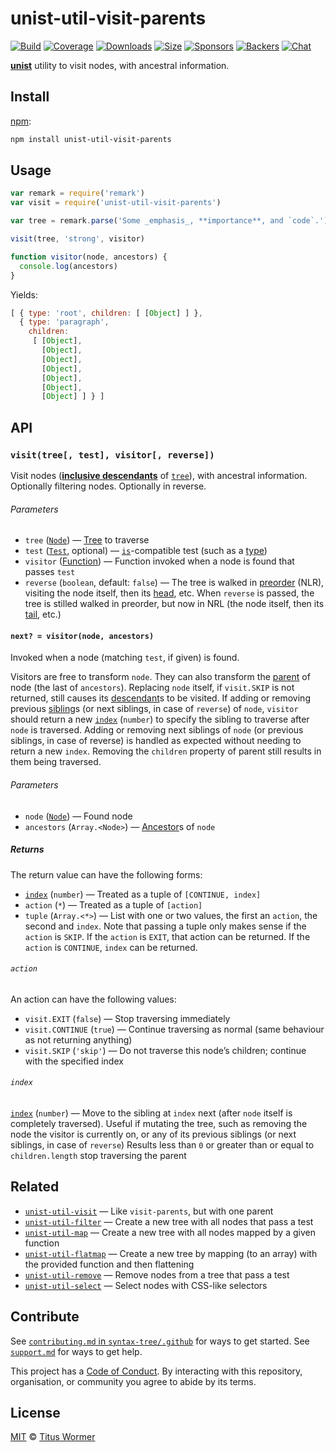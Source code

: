 # unist-util-visit-parents

[![Build][build-badge]][build]
[![Coverage][coverage-badge]][coverage]
[![Downloads][downloads-badge]][downloads]
[![Size][size-badge]][size]
[![Sponsors][sponsors-badge]][collective]
[![Backers][backers-badge]][collective]
[![Chat][chat-badge]][chat]

[**unist**][unist] utility to visit nodes, with ancestral information.

## Install

[npm][]:

```sh
npm install unist-util-visit-parents
```

## Usage

```js
var remark = require('remark')
var visit = require('unist-util-visit-parents')

var tree = remark.parse('Some _emphasis_, **importance**, and `code`.')

visit(tree, 'strong', visitor)

function visitor(node, ancestors) {
  console.log(ancestors)
}
```

Yields:

```js
[ { type: 'root', children: [ [Object] ] },
  { type: 'paragraph',
    children:
     [ [Object],
       [Object],
       [Object],
       [Object],
       [Object],
       [Object],
       [Object] ] } ]
```

## API

### `visit(tree[, test], visitor[, reverse])`

Visit nodes ([**inclusive descendants**][descendant] of [`tree`][tree]), with
ancestral information.  Optionally filtering nodes.  Optionally in reverse.

###### Parameters

*   `tree` ([`Node`][node]) — [Tree][] to traverse
*   `test` ([`Test`][is], optional) — [`is`][is]-compatible test (such as a
    [type][])
*   `visitor` ([Function][visitor]) — Function invoked when a node is found
    that passes `test`
*   `reverse` (`boolean`, default: `false`) — The tree is walked in [preorder][]
    (NLR), visiting the node itself, then its [head][], etc.
    When `reverse` is passed, the tree is stilled walked in preorder, but now
    in NRL (the node itself, then its [tail][], etc.)

#### `next? = visitor(node, ancestors)`

Invoked when a node (matching `test`, if given) is found.

Visitors are free to transform `node`.
They can also transform the [parent][] of node (the last of `ancestors`).
Replacing `node` itself, if `visit.SKIP` is not returned, still causes its
[descendant][]s to be visited.
If adding or removing previous [sibling][]s (or next siblings, in case of
`reverse`) of `node`, `visitor` should return a new [`index`][index] (`number`)
to specify the sibling to traverse after `node` is traversed.
Adding or removing next siblings of `node` (or previous siblings, in case of
reverse) is handled as expected without needing to return a new `index`.
Removing the `children` property of parent still results in them being
traversed.

###### Parameters

*   `node` ([`Node`][node]) — Found node
*   `ancestors` (`Array.<Node>`) — [Ancestor][]s of `node`

##### Returns

The return value can have the following forms:

*   [`index`][index] (`number`) — Treated as a tuple of `[CONTINUE, index]`
*   `action` (`*`) — Treated as a tuple of `[action]`
*   `tuple` (`Array.<*>`) — List with one or two values, the first an `action`,
    the second and `index`.
    Note that passing a tuple only makes sense if the `action` is `SKIP`.
    If the `action` is `EXIT`, that action can be returned.
    If the `action` is `CONTINUE`, `index` can be returned.

###### `action`

An action can have the following values:

*   `visit.EXIT` (`false`) — Stop traversing immediately
*   `visit.CONTINUE` (`true`) — Continue traversing as normal (same behaviour
    as not returning anything)
*   `visit.SKIP` (`'skip'`) — Do not traverse this node’s children; continue
    with the specified index

###### `index`

[`index`][index] (`number`) — Move to the sibling at `index` next (after `node`
itself is completely traversed).
Useful if mutating the tree, such as removing the node the visitor is currently
on, or any of its previous siblings (or next siblings, in case of `reverse`)
Results less than `0` or greater than or equal to `children.length` stop
traversing the parent

## Related

*   [`unist-util-visit`](https://github.com/syntax-tree/unist-util-visit)
    — Like `visit-parents`, but with one parent
*   [`unist-util-filter`](https://github.com/eush77/unist-util-filter)
    — Create a new tree with all nodes that pass a test
*   [`unist-util-map`](https://github.com/syntax-tree/unist-util-map)
    — Create a new tree with all nodes mapped by a given function
*   [`unist-util-flatmap`](https://gitlab.com/staltz/unist-util-flatmap)
    — Create a new tree by mapping (to an array) with the provided function and
    then flattening
*   [`unist-util-remove`](https://github.com/eush77/unist-util-remove)
    — Remove nodes from a tree that pass a test
*   [`unist-util-select`](https://github.com/eush77/unist-util-select)
    — Select nodes with CSS-like selectors

## Contribute

See [`contributing.md` in `syntax-tree/.github`][contributing] for ways to get
started.
See [`support.md`][support] for ways to get help.

This project has a [Code of Conduct][coc].
By interacting with this repository, organisation, or community you agree to
abide by its terms.

## License

[MIT][license] © [Titus Wormer][author]

<!-- Definition -->

[build-badge]: https://img.shields.io/travis/syntax-tree/unist-util-visit-parents.svg

[build]: https://travis-ci.org/syntax-tree/unist-util-visit-parents

[coverage-badge]: https://img.shields.io/codecov/c/github/syntax-tree/unist-util-visit-parents.svg

[coverage]: https://codecov.io/github/syntax-tree/unist-util-visit-parents

[downloads-badge]: https://img.shields.io/npm/dm/unist-util-visit-parents.svg

[downloads]: https://www.npmjs.com/package/unist-util-visit-parents

[size-badge]: https://img.shields.io/bundlephobia/minzip/unist-util-visit-parents.svg

[size]: https://bundlephobia.com/result?p=unist-util-visit-parents

[sponsors-badge]: https://opencollective.com/unified/sponsors/badge.svg

[backers-badge]: https://opencollective.com/unified/backers/badge.svg

[collective]: https://opencollective.com/unified

[chat-badge]: https://img.shields.io/badge/join%20the%20community-on%20spectrum-7b16ff.svg

[chat]: https://spectrum.chat/unified/syntax-tree

[npm]: https://docs.npmjs.com/cli/install

[license]: license

[author]: https://wooorm.com

[unist]: https://github.com/syntax-tree/unist

[node]: https://github.com/syntax-tree/unist#node

[visitor]: #next--visitornode-ancestors

[contributing]: https://github.com/syntax-tree/.github/blob/master/contributing.md

[support]: https://github.com/syntax-tree/.github/blob/master/support.md

[coc]: https://github.com/syntax-tree/.github/blob/master/code-of-conduct.md

[is]: https://github.com/syntax-tree/unist-util-is

[preorder]: https://www.geeksforgeeks.org/tree-traversals-inorder-preorder-and-postorder/

[descendant]: https://github.com/syntax-tree/unist#descendant

[head]: https://github.com/syntax-tree/unist#head

[tail]: https://github.com/syntax-tree/unist#tail

[parent]: https://github.com/syntax-tree/unist#parent-1

[sibling]: https://github.com/syntax-tree/unist#sibling

[index]: https://github.com/syntax-tree/unist#index

[ancestor]: https://github.com/syntax-tree/unist#ancestor

[tree]: https://github.com/syntax-tree/unist#tree

[type]: https://github.com/syntax-tree/unist#type
